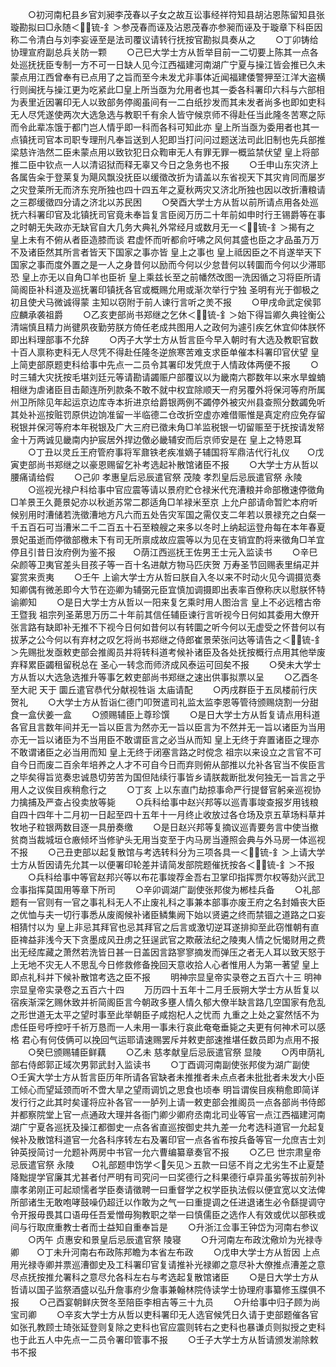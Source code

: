 <!-- { "loadSidebar": true } -->
　　○初河南杞县乡官刘昶李茂春以子女之故互讼事经祥符知县胡沾恩陈留知县张璇勘拟曰□永随＜锍-釒＞参茂春而诬及沾恩茂春亦参昶而诬及于璇章下科臣因称二令清白与刘李妄诬至是法司覆议请转行抚按官勘拟具奏从之
　　○丁卯铸给协理宣府副总兵关防一颗
　　○己巳大学士方从哲举目前一二切要上陈其一点各处巡抚抚臣专制一方不可一日缺人见今江西福建河南湖广宁夏与操江皆会推已久未蒙点用江西曾奉有已点用了之旨而至今未发尤非事体近闻福建倭警狎至江洋大盗横行则闽抚与操江更为吃紧此□皇上所当亟为允用者也其一委各科署印六科与六部相为表里近因署印无人以致部务停阁虽间有一二白纸抄发而其未发者尚多也即如吏科无人尽凭遂使两次大选急选与教职千有余人皆守候京师不得赴任当此隆冬苦寒之际而令此辈冻饿于都门岂人情乎即一科而各科可知此亦  皇上所当亟为委用者也其一点镇抚司官本司职专理刑凡奉旨送到人犯即当打问问过题送法司此旧制也先兵部推梁慈许浩然二臣未蒙点用以致钦犯日众鞫审无人有罪无罪一概监禁伏望  皇上将部推二臣中钦点一人以清诏狱而释无辜又今日之急务也不报
　　○壬申山东灾济上各属告籴于登莱复为飓风飘没抚臣以缓徵改折为请盖以东省视天下其灾肯同而屡岁之灾登莱所无而济东兖所独也四十四五年之夏秋两灾又济北所独也因以改折漕粮请之三郡缓徵四分请之济北以苏民困
　　○癸酉大学士方从哲以前所请点用各处巡抚六科署印官及北镇抚司官竟未奉旨复言臣阅万历二十年前如申时行王锡爵等在事之时朝无失政亦无缺官自大几务大典礼外常经月或数月无一＜锍-釒＞揭有之  皇上未有不俯从者臣造膝而谈  君虚怀而听都俞吁咈之风何其盛也臣之才品虽万万不及诸臣然其所言者皆天下国家之事亦皆  皇上之事也  皇上祗因臣之不肖遂举天下国家之事而度外置之是一人之身昔何以励而今何以少怠昔何以转圜而今何以少滞耶恐  皇上亦无以自角□羊也臣祈  皇上乘兹长至之前幡然改图一洗因循之习将臣所请简阁臣补科道及巡抚署印镇抚各官或概赐允用或渐次举行宁独  圣明有光于御极之初且使犬马微诚得蒙  主知以窃附于前人谏行言听之羙不报
　　○甲戌命武定侯郭应麟承袭祖爵
　　○乙亥吏部尚书郑继之乞休＜锍-釒＞始下得旨卿久典铨衡公清端慎且精力尚徤夙夜勤劳朕方倚任老成共图用人之政何为遽引疾乞休宜仰体朕怀即出料理部事不允辞
　　○丙子大学士方从哲言臣今早入朝时有大选及教职官数十百人禀称吏科无人尽凭不得赴任隆冬逆旅寒苦难支求臣单催本科署印官伏望  皇上简吏部原题吏科给事中先点一二员令其署印发凭庶于人情政体两便不报
　　○时三辅大灾抚按毛堪刘廷元等请勘请蠲赈户部覆议以为畿南六郡数年以来水旱蝗蝻相继为虐诸臣目击颠连所列款条不敢不就中权宜除顺天一府另覆外将保河等府所属州卫所除见年起运京边库寺本折进京给爵银两例不蠲停外被灾州县查照分数蠲免听其处补巡按赃罚原供边饷准留一半临德二仓改折空虚亦难借赈惟是真定府应免存留税银并保河等府本年税银及广大三府已徵未角□羊监税银一切留赈至于抚按请发帑金十万两诚见畿南内护宸居外捍边儌必畿辅安而后京师安是在  皇上之特恩耳
　　○丁丑以灵丘王府管府事将军鼐铁老疾准嫡子辅国将军鼎洁代行礼仪　　○戊寅吏部尚书郑继之以豪恩赐留乞补考选起补散馆诸臣不报
　　○大学士方从哲以腰痛请给假
　　○己卯  孝惠皇后忌辰遣官祭  茂陵  孝烈皇后忌辰遣官祭  永陵
　　○巡视光禄户科给事中官应震等请以景府贮仓禄米代充漕粮并命部檄速停徵角□羊景王久薨景妃亦以秋逝苏常二郡适角□羊禄米至京  上允户部请命暂贮本府听候别用时漕储若洗徵漕地方凡六而五处告灾军国之需仅支二年若以景禄充之白粲一千五百石可当漕米二千二百五十石至粮艘之来多以冬时上纳起运登舟每在本年春夏景妃虽逝而停徵部檄未下有司无所禀成故应震等以为见在支销宜酌将来徵角□羊宜停且引昔日汝府例为鉴不报　　○荫江西巡抚王佐男王士元入监读书
　　○辛巳朵颜等卫夷官差头目孩子等一百十名进献方物马匹庆贺  万寿圣节回赐表里绢疋并宴赏来贡夷
　　○壬午  上谕大学士方从哲曰朕自入冬以来不时动火见今调摄览奏知卿偶有微恙即今大节在迩卿为辅弼元臣宜慎加调摄即出表率百僚称庆以慰朕怀特谕卿知
　　○是日大学士方从哲以一阳来复乞乘时用人图治言  皇上不必远稽古帝王暨我  祖宗列圣苐思万历二十年前其信任辅臣谏行言听视今日何如其委用大僚开张言路有缺即补无推不下视今日何如昔何以有转圜之听今何以无虚受之怀昔何以有拔茅之公今何以有弃材之叹乞将尚书郑继之侍郎崔景荣张问达等请告之＜锍-釒＞先赐批发亟敕吏部会推阁员并将转科道考候补诸臣及各处抚按概行点用其他举废弃释累臣蠲租留税总在  圣心一转念而师济成风泰运可回矣不报
　　○癸未大学士方从哲以大选急选推升等事乞敕吏部尚书郑继之速出供事拟票以呈
　　○乙酉冬至大祀  天于  圜丘遣官恭代分献视牲诣  太庙请配
　　○丙戌群臣于五凤楼前行庆贺礼
　　○大学士方从哲诣仁德门叩贺遣司礼监太监李恩等管待颁赐烧割一分甜食一盒伏姜一盒
　　○颁赐辅臣上尊珍馔
　　○是日大学士方从哲复请点用科道各官且言数年间并无一旨以臣言为然亦无一旨以臣言为不然并无一旨以诸臣为当用亦无一旨以诸臣为不当用臣不敢谓臣言之必当从而知  皇上无终于弃置诸臣之理亦不敢谓诸臣之必当用而知  皇上无终于闭塞言路之时傥念  祖宗以来设立之言官不可自今日而废二百余年培养之人才不可自今日而弃则俯从部推以允补各官当不俟臣言之毕矣得旨览奏忠诚恳切劳苦为国但陆续行事皆乡请朕裁断批发何独无一旨言之乎用人之议俟目疾稍愈行之
　　○丁亥  上以东直门劫掠事命严行提督官躬亲巡视协力擒捕及严查占役卖放等毙
　　○兵科给事中赵兴邦等以巡青事竣查报岁用钱粮自四十四年十二月初一日起至四十五年十一月终止收放过各仓场及京五草场料草并牧地子粒银两数目逐一具册奏缴
　　○是日赵兴邦等复摘议巡青要务言中使当撤贫商当裁城垣仓廒倾坏当修驴头无用当变至于内马房当遵照会典与外马房一体巡视不报
　　○己丑吏部以起复散馆与考选转科分为三项各具一＜锍-釒＞上请大学士方从哲因请先允其一以便署印轮差并请简发部院题催抚按各＜锍-釒＞不报
　　○兵科给事中等官赵邦兴等以布花事竣荐金吾右卫掌印指挥贾尔权等劾兴武卫佥事指挥莫国用等章下所司
　　○辛卯调湖广副使张邦俊为郴桂兵备
　　○礼部题有一官则有一官之事礼科无人不止废礼科之事兼本部事亦废王府之名封婚丧大臣之优恤与夫一切行事悉从废阁候补诸臣鳞集阙下始以贤遴之终而禁锢之道路之口妄相猜忖以为  皇上非忌其拜官也忌其拜官之后言或激切逆耳遂排抑至此窃惟朝有直臣禆益非浅今天下贪墨成风丑虏之狂逞武官之欺蔽法纪之陵夷人情之忨愒财用之费出无经库藏之萧然若洗皆日甚一日盖因言路寥寥摘发而弹压之者无人耳以致天怒于上无地不灾无人不思乱今日修救修备挽回天意收拾人心者惟用人为第一著望  皇上即点礼科并下候补散馆考选之臣不报
　　明神宗显皇帝实录卷之五百六十三
明神宗显皇帝实录卷之五百六十四
　　万历四十五年十二月壬辰朔大学士方从哲复以宿疾渐深乞赐休致并祈简阁臣言今朝政多壅人情久郁大僚半缺言路几空国家有危乱之形世道无太平之望时事至此举朝臣子咸抱杞人之忧而  九重之上处之宴然恬不为虑任臣号呼控吁千祈万恳而一人未用一事未行哀此奄奄垂毙之夫更有何神术可以感格  君心有何伎俩可以挽回气运耶请速赐罢斥并敕吏部速推堪任数员即为点用不报
　　○癸巳颁赐辅臣鲜藕
　　○乙未  慈孝献皇后忌辰遣官祭  显陵
　　○丙申荫礼部右侍郎郭正域次男郭武封入监读书
　　○丁酉调河南副使张邦俊为湖广副使　　○壬寅大学士方从哲言臣历年所请各官缺者未推推者未点点者未批批者未发大小臣工倾心而望延颈而听不啻大旱之望雨调饥之思食也顷奉  明旨谓俟目疾稍愈即简详发行行之此其时矣谨将应补各官一一胪列上请一敕吏部会推阁员一点各部尚书侍郎并都察院堂上官一点通政大理并各衙门卿少卿府丞南北司业等官一点江西福建河南湖广宁夏各巡抚及操江都御史一点各省直巡按御史共九差一允考选科道官一允起复候补及散馆科道官一允各科序转左右及署印官一点各省布按兵备等官一允庶吉士刘钟英授简讨一允题补两房中书官一允六曹编纂章奏官不报
　　○乙巳  世宗肃皇帝忌辰遣官祭  永陵　　○礼部题申饬学＜矢见＞五款一曰惩不肖之尤劣生不止夏楚降黜提学官廉其尤甚者付严明有司究问一曰奖德行之科果德行卓异虽劣等拔前列补廪孝弟刚正可起顽懦者学臣奏请徵聘一曰重督学之权学臣执法假以便宜宽以文法俾所部诸生无敢咆哮鼓噪仍超迁以作敢为之气一曰重提调之任进退诸生必令繇提调守令开报毋畏其口语毋任吾爱憎毋狥教职之举一曰慎儒臣之选作人有效或优以部秩或间与行取庶重教士者而士益知自重奉旨是
　　○升浙江佥事王钟岱为河南右参议
　　○丙午  贞惠安和景皇后忌辰遣官祭  陵寝
　　○升河南左布政沈儆炌为光禄寺卿　　○丁未升河南右布政陈邦瞻为本省左布政
　　○戊申大学士方从哲因  上点用光禄寺卿并票巡漕御史及工科署印官复请推补光禄卿之意尽补大僚推点漕差之意尽点抚按推允署科之意尽允各科左右与考选起复散馆诸臣
　　○是日大学士方从哲请以国子监祭酒盛以弘升詹事府少詹事兼翰林院侍读学士协理府事纂修玉牒俱不报
　　○己酉宴朝鲜庆贺冬至陪臣李相吉等三十九员
　　○升给事中归子顾为尚宝司卿
　　○辛亥大学士方从哲以吏科署印无人选官候凭日久请于吏部题催各官如张孔教顾士琦张延登则复除之吏科也官应震则转右之吏科也暴谦贞则拟授之吏科也于此五人中先点一二员令署印管事不报
　　○壬子大学士方从哲请颁发湔除敕书不报
